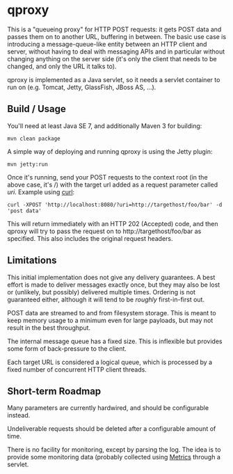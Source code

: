qproxy
======

This is a "queueing proxy" for HTTP POST requests: it gets POST data and passes them on to another URL, buffering in between. The basic use case is introducing a message-queue-like entity between an HTTP client and server, without having to deal with messaging APIs and in particular without changing anything on the server side (it's only the client that needs to be changed, and only the URL it talks to).

qproxy is implemented as a Java servlet, so it needs a servlet container to run on (e.g. Tomcat, Jetty, GlassFish, JBoss AS, ...).


Build / Usage
-------------

You'll need at least Java SE 7, and additionally Maven 3 for building:

    mvn clean package

A simple way of deploying and running qproxy is using the Jetty plugin:

    mvn jetty:run

Once it's running, send your POST requests to the context root (in the above case, it's /) with the target url added as a request parameter called _uri_. Example using [curl](http://curl.haxx.se/):

    curl -XPOST 'http://localhost:8080/?uri=http://targethost/foo/bar' -d 'post data'

This will return immediately with an HTTP 202 (Accepted) code, and then qproxy will try to pass the request on to http://targethost/foo/bar as specified. This also includes the original request headers.


Limitations
-----------

This initial implementation does not give any delivery guarantees. A best effort is made to deliver messages exactly once, but they may also be lost or (unlikely, but possibly) delivered multiple times. Ordering is not guaranteed either, although it will tend to be _roughly_ first-in-first out.

POST data are streamed to and from filesystem storage. This is meant to keep memory usage to a minimum even for large payloads, but may not result in the best throughput.

The internal message queue has a fixed size. This is inflexible but provides some form of back-pressure to the client.

Each target URL is considered a logical queue, which is processed by a fixed number of concurrent HTTP client threads.

Short-term Roadmap
------------------

Many parameters are currently hardwired, and should be configurable instead.

Undeliverable requests should be deleted after a configurable amount of time.

There is no facility for monitoring, except by parsing the log. The idea is to provide some monitoring data (probably collected using [Metrics](http://metrics.codahale.com) through a servlet.
